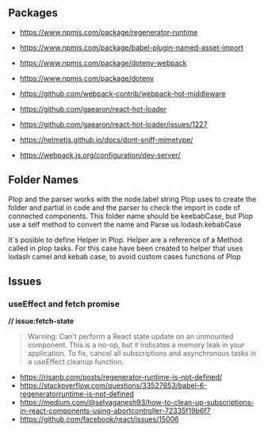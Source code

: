 
## Packages
- https://www.npmjs.com/package/regenerator-runtime
- https://www.npmjs.com/package/babel-plugin-named-asset-import
- https://www.npmjs.com/package/dotenv-webpack
- https://www.npmjs.com/package/dotenv
- https://github.com/webpack-contrib/webpack-hot-middleware
- https://github.com/gaearon/react-hot-loader

- https://github.com/gaearon/react-hot-loader/issues/1227
- https://helmetjs.github.io/docs/dont-sniff-mimetype/
- https://webpack.js.org/configuration/dev-server/


## Folder Names
Plop and the parser works with the node.label string
Plop uses to create the folder and partial in code
and the parser to check the import in code of connected components.
This folder name should be keebabCase, but Plop use a self method to convert the name
and Parse us lodash.kebabCase

It´s posible to define Helper in Plop. Helper are a reference of a Method called in plop tasks.
For this case have been created to helper that uses lodash camel and kebab case,
to avoid custom cases functions of Plop

## Issues

### useEffect and fetch promise
**// issue:fetch-state**
>Warning: Can't perform a React state update on an unmounted component.
This is a no-op, but it indicates a memory leak in your application.
To fix, cancel all subscriptions and asynchronous tasks in a useEffect cleanup function.

- https://risanb.com/posts/regenerator-runtime-is-not-defined/
- https://stackoverflow.com/questions/33527653/babel-6-regeneratorruntime-is-not-defined
- https://medium.com/@selvaganesh93/how-to-clean-up-subscriptions-in-react-components-using-abortcontroller-72335f19b6f7
- https://github.com/facebook/react/issues/15006
